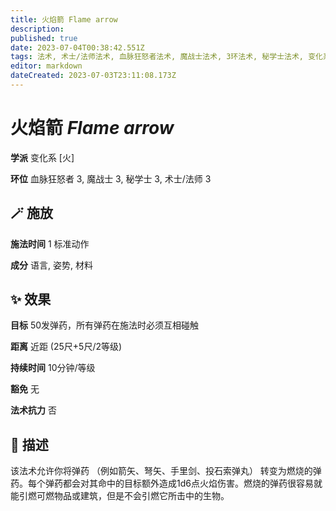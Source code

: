 ```yaml
---
title: 火焰箭 Flame arrow
description: 
published: true
date: 2023-07-04T00:38:42.551Z
tags: 法术, 术士/法师法术, 血脉狂怒者法术, 魔战士法术, 3环法术, 秘学士法术, 变化系, 火
editor: markdown
dateCreated: 2023-07-03T23:11:08.173Z
---
```


# **火焰箭** *Flame arrow*

**学派** 变化系 \[火\] 

**环位** 血脉狂怒者 3, 魔战士 3, 秘学士 3, 术士/法师 3

## 🪄 施放

**施法时间** 1 标准动作

**成分** 语言, 姿势, 材料

## ✨ 效果 

**目标** 50发弹药，所有弹药在施法时必须互相碰触 

**距离** 近距 (25尺+5尺/2等级)  

**持续时间** 10分钟/等级 

**豁免** 无

**法术抗力** 否

## 📖 描述

该法术允许你将弹药 （例如箭矢、弩矢、手里剑、投石索弹丸） 转变为燃烧的弹药。每个弹药都会对其命中的目标额外造成1d6点火焰伤害。燃烧的弹药很容易就能引燃可燃物品或建筑，但是不会引燃它所击中的生物。
    
